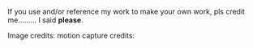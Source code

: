 If you use and/or reference my work to make your own work, pls credit me......... I said **please**.

Image credits: <will be added soon>
motion capture credits: <will be added soon>
